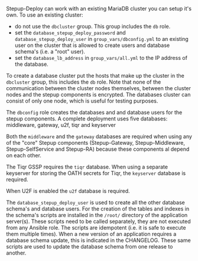 Stepup-Deploy can work with an existing MariaDB cluster you can setup it's own. To use an existing cluster:
* do not use the `dbcluster` group. This group includes the `db` role.
* set the `database_stepup_deploy_password` and `database_stepup_deploy_user` in `group_vars/dbconfig.yml` to an existing user on the cluster that is allowed to create users and database schema's (i.e. a "root" user).
* set the `database_lb_address` in `group_vars/all.yml` to the IP address of the database.

To create a database cluster put the hosts that make up the cluster in the `dbcluster` group, this includes the `db` role. Note that none of the communication between the cluster nodes themselves, between the cluster nodes and the stepup components is encrypted. The databases cluster can consist of only one node, which is useful for testing purposes.

The `dbconfig` role creates the databases and and database users for the stepup components. A complete deployment uses five databases: middleware, gateway, u2f, tiqr and keyserver

Both the `middleware` and the `gateway` databases are required when using any of the "core" Stepup components (Stepup-Gateway, Stepup-Middleware, Stepup-SelfService and Stepup-RA) because these components al depend on each other.

The Tiqr GSSP requires the `tiqr` database. When using a separate keyserver for storing the OATH secrets for Tiqr, the `keyserver` database is required.

When U2F is enabled the `u2f` database is required.

The `database_stepup_deploy_user` is used to create all the other database schema's and database users. For the creation of the tables and indexes in the schema's scripts are installed in the `/root/` directory of the application server(s). These scripts need to be called separately, they are not executed from any Ansible role. The scripts are idempotent (i.e. it is safe to execute them multiple times). When a new version of an application requires a database schema update, this is indicated in the CHANGELOG. These same scripts are used to update the database schema from one release to another.
